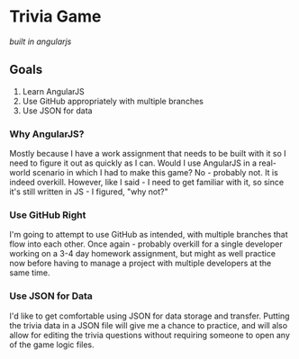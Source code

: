 # Trivia Game
_built in angularjs_

## Goals
1. Learn AngularJS
2. Use GitHub appropriately with multiple branches
3. Use JSON for data

### Why AngularJS?
Mostly because I have a work assignment that needs to be built with it so I need to figure it out as quickly as I can.
Would I use AngularJS in a real-world scenario in which I had to make this game? No - probably not. It is indeed overkill.
However, like I said - I need to get familiar with it, so since it's still written in JS - I figured, "why not?"

### Use GitHub Right
I'm going to attempt to use GitHub as intended, with multiple branches that flow into each other. Once again - probably overkill for
a single developer working on a 3-4 day homework assignment, but might as well practice now before having to manage a project with
multiple developers at the same time.

### Use JSON for Data
I'd like to get comfortable using JSON for data storage and transfer. Putting the trivia data in a JSON file will give me a chance
to practice, and will also allow for editing the trivia questions without requiring someone to open any of the game logic files.